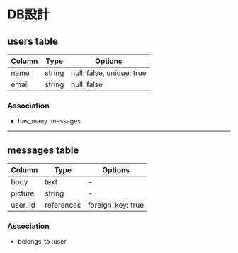 # DB設計

## users table

|Column|Type|Options|
|------|----|-------|
|name|string|null: false, unique: true|
|email|string|null: false|

### Association
- has_many :messages
***

## messages table

|Column|Type|Options|
|------|----|-------|
|body|text|-|
|picture|string|-|
|user_id|references|foreign_key: true|

### Association
- belongs_to :user

